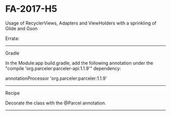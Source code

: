 # FA-2017-H5
Usage of RecyclerViews, Adapters and ViewHolders with a sprinkling of Glide and Gson


Errata:

*****************************************************
Gradle

In the Module:app build.gradle, add the following annotation under the "compile 'org.parceler:parceler-api:1.1.9'" dependency:

annotationProcessor 'org.parceler:parceler:1.1.9'

*****************************************************


Recipe

Decorate the class with the @Parcel annotation.

*****************************************************
